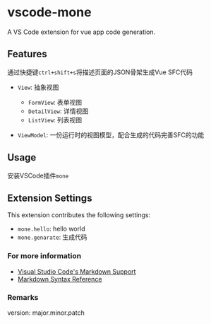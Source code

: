 # vscode-mone
A VS Code extension for  vue app code generation.

## Features
通过快捷键`ctrl+shift+s`将描述页面的JSON骨架生成Vue SFC代码
- `View`: 抽象视图 
  - `FormView`: 表单视图 
  - `DetailView`: 详情视图 
  - `ListView`: 列表视图 

- `ViewModel`: 一份运行时的视图模型，配合生成的代码完善SFC的功能

## Usage
安装VSCode插件`mone`

## Extension Settings
This extension contributes the following settings:

* `mone.hello`: hello world
* `mone.genarate`: 生成代码


### For more information

* [Visual Studio Code's Markdown Support](http://code.visualstudio.com/docs/languages/markdown)
* [Markdown Syntax Reference](https://help.github.com/articles/markdown-basics/)

### Remarks
version: major.minor.patch